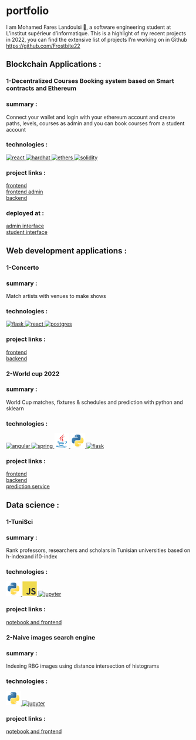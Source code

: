 # portfolio 

I am Mohamed Fares Landoulsi 👋, a software engineering student at L’institut supérieur d’informatique. This is a highlight of my recent projects in 2022, you can find the extensive list of projects I’m working on in Github https://github.com/Frostbite22

## Blockchain Applications :
### 1-Decentralized Courses Booking system based on Smart contracts and Ethereum
### summary :
Connect your wallet and login with your ethereum account and create paths, levels, courses as admin and you can book courses from a student account
### technologies :
<p><a href="https://reactjs.org/" target="_blank" rel="noreferrer"> <img src="https://reactjs.org/favicon.ico" alt="react" width="40" height="40"/> </a><a href="https://hardhat.org/" target="_blank" rel="noreferrer"> <img src="https://seeklogo.com/images/H/hardhat-logo-888739EBB4-seeklogo.com.png" alt="hardhat" width="40" height="40"/> </a> <a href="https://docs.ethers.io/v5/" target="_blank" rel="noreferrer"> <img src="https://docs.ethers.io/v5/static/logo.svg" alt="ethers" width="40" height="40"/> </a><a href="https://docs.soliditylang.org/en/v0.8.17/" target="_blank" rel="noreferrer"> <img src="https://docs.soliditylang.org/en/v0.8.17/_static/logo.svg" alt="solidity" width="40" height="40"/> </a></p>

### project links :
[frontend](https://github.com/Frostbite22/DecentralizedCoursesBookingSystemFront)<br>
[frontend admin](https://github.com/Frostbite22/DecentralizedCoursesBookingSystemFrontAdmin)<br>
[backend](https://github.com/Frostbite22/DecentralizedCoursesBookingSystemFrontAdmin)<br>

### deployed at : 
[admin interface ](https://frostbite22.github.io/DecentralizedCoursesBookingSystemFrontAdmin)<br>
[student interface ](https://frostbite22.github.io/DecentralizedCoursesBookingSystemFront)<br>

## Web development applications :
### 1-Concerto
### summary :
Match artists with venues to make shows
### technologies :
<p><a href="https://flask.palletsprojects.com/" target="_blank" rel="noreferrer"> <img src="https://www.vectorlogo.zone/logos/pocoo_flask/pocoo_flask-icon.svg" alt="flask" width="40" height="40"/> </a><a href="https://reactjs.org/" target="_blank" rel="noreferrer"> <img src="https://reactjs.org/favicon.ico" alt="react" width="40" height="40"/> </a><a href="https://www.postgresql.org/" target="_blank" rel="noreferrer"> <img src="https://www.postgresql.org/media/img/about/press/elephant.png" alt="postgres" width="40" height="40"/> </a></p>

### project links :
[frontend](https://github.com/Frostbite22/Concerto-Frontend-React)<br>
[backend](https://github.com/Frostbite22/Concerto-backend-Flask)<br>

### 2-World cup 2022 
### summary :
World Cup matches, fixtures & schedules and prediction with python and sklearn 
### technologies :
<p><a href="https://angular.io" target="_blank" rel="noreferrer"> <img src="https://angular.io/assets/images/logos/angular/angular.svg" alt="angular" width="40" height="40"/></a><a href="https://spring.io/" target="_blank" rel="noreferrer"> <img src="https://www.vectorlogo.zone/logos/springio/springio-icon.svg" alt="spring" width="40" height="40"/> </a><a href="https://www.java.com" target="_blank" rel="noreferrer"> <img src="https://raw.githubusercontent.com/devicons/devicon/master/icons/java/java-original.svg" alt="java" width="40" height="40"/> </a> <a href="https://www.python.org" target="_blank" rel="noreferrer"> <img src="https://raw.githubusercontent.com/devicons/devicon/master/icons/python/python-original.svg" alt="python" width="40" height="40"/> </a><a href="https://flask.palletsprojects.com/" target="_blank" rel="noreferrer"> <img src="https://www.vectorlogo.zone/logos/pocoo_flask/pocoo_flask-icon.svg" alt="flask" width="40" height="40"/> </a></p>

### project links :
[frontend](https://github.com/Frostbite22/formationFrontAngular)<br>
[backend](https://github.com/Frostbite22/worldcup)<br>
[prediction service](https://github.com/Frostbite22/matchPredictionService)<br>

## Data science :
### 1-TuniSci
### summary :
Rank professors, researchers and scholars in Tunisian universities based on h-indexand i10-index
### technologies :
<p> <a href="https://www.python.org" target="_blank" rel="noreferrer"> <img src="https://raw.githubusercontent.com/devicons/devicon/master/icons/python/python-original.svg" alt="python" width="40" height="40"/> </a><a href="https://developer.mozilla.org/en-US/docs/Web/JavaScript" target="_blank" rel="noreferrer"> <img src="https://raw.githubusercontent.com/devicons/devicon/master/icons/javascript/javascript-original.svg" alt="javascript" width="40" height="40"/> </a> <a href="https://jupyter.org" target="_blank" rel="noreferrer"> <img src="https://jupyter.org/assets/logos/rectanglelogo-greytext-orangebody-greymoons.svg" alt="jupyter" width="80" height="40"/> </a></p>

### project links :
[notebook and frontend](https://github.com/Frostbite22/TuniSci)<br>

### 2-Naive images search engine
### summary :
Indexing RBG images using distance intersection of histograms 
### technologies :
<p> <a href="https://www.python.org" target="_blank" rel="noreferrer"> <img src="https://raw.githubusercontent.com/devicons/devicon/master/icons/python/python-original.svg" alt="python" width="40" height="40"/> </a> <a href="https://jupyter.org" target="_blank" rel="noreferrer"> <img src="https://jupyter.org/assets/logos/rectanglelogo-greytext-orangebody-greymoons.svg" alt="jupyter" width="80" height="40"/> </a></p>

### project links :
[notebook and frontend](https://github.com/Frostbite22/TuniSci)<br>

